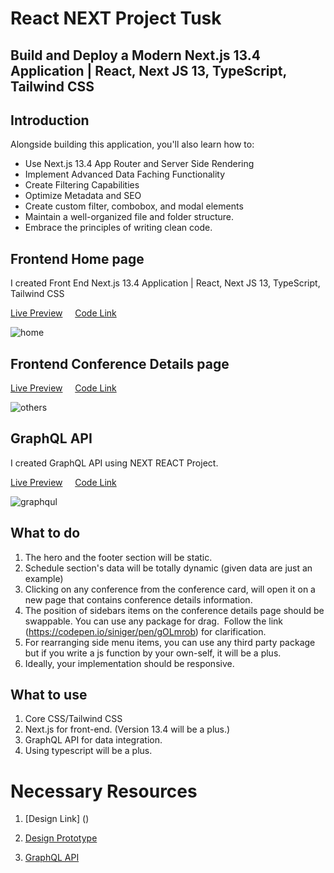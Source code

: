 # React NEXT Project Tusk

## Build and Deploy a Modern Next.js 13.4 Application | React, Next JS 13, TypeScript, Tailwind CSS 


## Introduction

Alongside building this application, you'll also learn how to:
- Use Next.js 13.4 App Router and Server Side Rendering
- Implement Advanced Data Faching Functionality
- Create Filtering Capabilities
- Optimize Metadata and SEO
- Create custom filter, combobox, and modal elements
- Maintain a well-organized file and folder structure.
- Embrace the principles of writing clean code.


## Frontend Home page

I created Front End Next.js 13.4 Application | React, Next JS 13, TypeScript, Tailwind CSS 

[Live Preview](#) &nbsp; &nbsp; [Code Link](#)

![home](https://github.com/mahadi-opu/React-Junior-Front-End-Dev-Task-by-Lemon-Hive/assets/76869065/17fbd744-ea97-4514-8bcc-f18ff24e8568)


## Frontend Conference Details page

[Live Preview](#) &nbsp; &nbsp; [Code Link](#)

![others](https://github.com/mahadi-opu/React-Junior-Front-End-Dev-Task-by-Lemon-Hive/assets/76869065/ac795cea-ee15-45d9-97b6-eca2f4cdfaa0)

## GraphQL API

I created GraphQL API using NEXT REACT Project.

[Live Preview](#) &nbsp; &nbsp; [Code Link](#)

![graphqul](https://github.com/mahadi-opu/React-Junior-Front-End-Dev-Task-by-Lemon-Hive/assets/76869065/f07ad823-da0c-4e7f-b7cd-6f34a52c152e)


## What to do
1. The hero and the footer section will be static.
2. Schedule section's data will be totally dynamic (given data are just an example)
3. Clicking on any conference from the conference card, will open it on a new page that contains conference details information.
4. The position of sidebars items on the conference details page should be swappable. You can use any package for drag.  Follow the link (https://codepen.io/siniger/pen/gOLmrob) for clarification.
5. For rearranging side menu items, you can use any third party package but if you write a js function by your own-self, it will be a plus.
6. Ideally, your implementation should be responsive.


## What to use
1. Core CSS/Tailwind CSS
2. Next.js for front-end. (Version 13.4 will be a plus.)
3. GraphQL API for data integration.
4. Using typescript will be a plus.

# Necessary Resources
1. [Design Link] ()

2. [Design Prototype](https://www.figma.com/proto/wX9jUME69m4o4aAYNgCaqW/React-(Junior-Front-end-Dev-Task)?page-id=8%3A1272&type=design&node-id=4303-187&viewport=513%2C279%2C0.1&scaling=scale-down-width&starting-point-node-id=4303%3A187)

3. [ GraphQL API](https://api.react-finland.fi/graphql)

